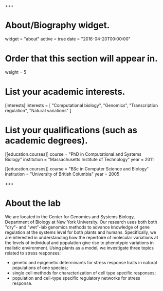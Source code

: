 +++
# About/Biography widget.
widget = "about"
active = true
date = "2016-04-20T00:00:00"

# Order that this section will appear in.
weight = 5

# List your academic interests.
[interests]
  interests = [
    "Computational biology",
    "Genomics",
    "Transcription regulation",
    "Natural variations"
  ]

# List your qualifications (such as academic degrees).
  
[[education.courses]]
  course = "PhD in Computational and Systems Biology"
  institution = "Massachusetts Institute of Technology"
  year = 2011

[[education.courses]]
  course = "BSc in Computer Science and Biology"
  institution = "University of British Columbia"
  year = 2005

 
+++

# About the lab

We are located in the Center for Genomics and Systems Biology, Department of Biology at New York University.  Our research uses both both "dry"- and "wet"-lab genomics methods to advance knowledge of gene regulation at the systems level for both plants and humans.  Specifically, we are interested in understanding how the repertoire of molecular variations at the levels of individual and population give rise to phenotypic variations in realistic environment.  Using plants as a model, we investigate three topics related to stress responses:

- genetic and epigenetic determinants for stress response traits in natural populations of one species;
- single cell methods for characterization of cell type specific responses;
- population and cell-type specific regulatory networks for stress response.
